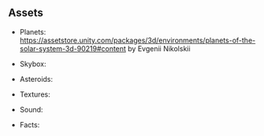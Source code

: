 ## Assets

- Planets: https://assetstore.unity.com/packages/3d/environments/planets-of-the-solar-system-3d-90219#content
by Evgenii Nikolskii


- Skybox:

- Asteroids:

- Textures:

- Sound:

- Facts: 
